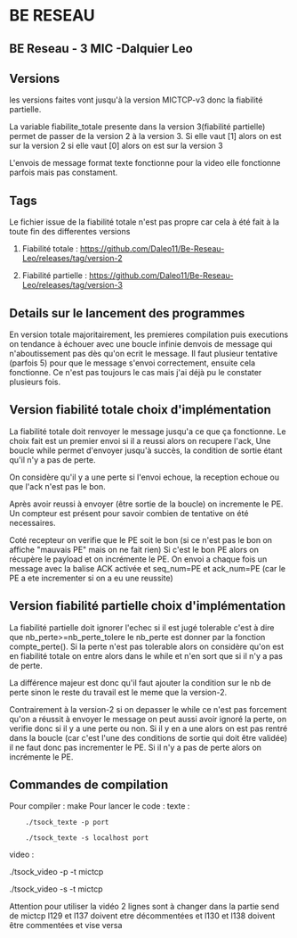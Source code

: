 # BE RESEAU
## BE Reseau - 3 MIC -Dalquier Leo

## Versions
les versions faites vont jusqu'à la version MICTCP-v3 donc la fiabilité partielle.

La variable fiabilite_totale presente dans la version 3(fiabilité partielle) permet de passer de la version 2 à la version 3.
Si elle vaut [1] alors on est sur la version 2 si elle vaut [0] alors on est sur la version 3

L'envois de message format texte fonctionne pour la video elle fonctionne parfois mais pas constament.

## Tags

Le fichier issue de la fiabilité totale n'est pas propre car cela à été fait à la toute fin des differentes versions

1. Fiabilité totale : https://github.com/Daleo11/Be-Reseau-Leo/releases/tag/version-2

2. Fiabilité partielle : https://github.com/Daleo11/Be-Reseau-Leo/releases/tag/version-3


## Details sur le lancement des programmes

En version totale majoritairement, les premieres compilation puis executions on tendance à échouer avec une boucle infinie denvois de message qui n'aboutissement pas dès qu'on ecrit le message.
Il faut plusieur tentative (parfois 5) pour que le message s'envoi correctement, ensuite cela fonctionne.
Ce n'est pas toujours le cas mais j'ai déjà pu le constater plusieurs fois.

## Version fiabilité totale choix d'implémentation

La fiabilité totale doit renvoyer le message jusqu'a ce que ça fonctionne.
Le choix fait est un premier envoi si il a reussi alors on recupere l'ack,
Une boucle while permet d'envoyer jusqu'à succès, la condition de sortie étant qu'il n'y a pas de perte.


On considère qu'il y a une perte si l'envoi echoue, la reception echoue ou que l'ack n'est pas le bon.

Après avoir reussi à envoyer (être sortie de la boucle) on incremente le PE.
Un compteur est présent pour savoir combien de tentative on été necessaires.


Coté recepteur on verifie que le PE soit le bon (si ce n'est pas le bon on affiche "mauvais PE" mais on ne fait rien)
Si c'est le bon PE alors on récupère le payload et on incrémente le PE.
On envoi a chaque fois un message avec la balise ACK activée et seq_num=PE et ack_num=PE (car le PE a ete incrementer si on a eu une reussite)
## Version fiabilité partielle choix d'implémentation

La fiabilité partielle doit ignorer l'echec si il est jugé tolerable c'est à dire que nb_perte>=nb_perte_tolere le nb_perte est donner par la fonction compte_perte().
Si la perte n'est pas tolerable alors on considère qu'on est en fiabilité totale on entre alors dans le while et n'en sort que si il n'y a pas de perte.

La différence majeur est donc qu'il faut ajouter la condition sur le nb de perte sinon le reste du travail est le meme que la version-2.

Contrairement à la version-2 si on depasser le while ce n'est pas forcement qu'on a réussit à envoyer le message on peut aussi avoir ignoré la perte, on verifie donc si il y a une perte ou non.
Si il y en a une alors on est pas rentré dans la boucle (car c'est l'une des conditions de sortie qui doit être validée)
il ne faut donc pas incrementer le PE.
Si il n'y a pas de perte alors on incrémente le PE.

## Commandes de compilation

Pour compiler : make
Pour lancer le code :
texte :

        ./tsock_texte -p port

        ./tsock_texte -s localhost port

video :

./tsock_video -p -t mictcp

./tsock_video -s -t mictcp

Attention pour utiliser la vidéo 2 lignes sont à changer dans la partie send de mictcp l129 et l137 doivent etre décommentées et l130 et l138 doivent être commentées et vise versa
